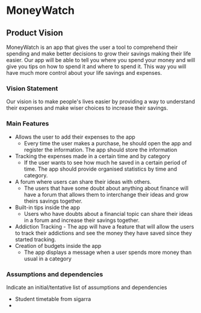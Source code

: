 # MoneyWatch


## Product Vision

MoneyWatch is an app that gives the user a tool to comprehend their spending and make better decisions to grow their savings making their life easier. Our app will be able to tell you where you spend your money and will give you tips on how to spend it and where to spend it. This way you will have much more control about your life savings and expenses.

### Vision Statement

Our vision is to make people's lives easier by providing a way to understand their expenses and make wiser choices to increase their savings.



### Main Features
   - Allows the user to add their expenses to the app
      - Every time the user makes a purchase, he should open the app and register the information. The app should store the information
   - Tracking the expenses made in a certain time and by category
	   - If the user wants to see how much he saved in a certain period of time. The app should provide organised statistics by time and category.
   - A forum where users can share their ideas with others.
	   - The users that have some doubt about anything about finance will have a forum that allows them to interchange their ideas and grow theirs savings together.
   - Built-in tips inside the app
     	- Users who have doubts about a financial topic can share their ideas in a forum and increase their savings together.
   - Addiction Tracking
   	- The app will have a feature that will allow the users to track their addictions and see the money they have saved since they started tracking.
   - Creation of budgets inside the app
  	   - The app displays a message when a user spends more money than usual in a category

### Assumptions and dependencies
Indicate an  initial/tentative list of assumptions and dependencies 

- Student timetable from sigarra
- 
